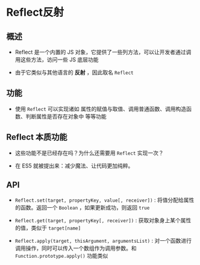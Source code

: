 # Reflect反射

## 概述

*   Reflect 是一个内置的 JS 对象，它提供了一些列方法，可以让开发者通过调用这些方法，访问一些 JS 底层功能

*   由于它类似与其他语言的 **反射** ，因此取名 `Reflect`

## 功能

*   使用 `Reflect` 可以实现诸如 属性的赋值与取值、调用普通函数、调用构造函数、判断属性是否存在对象中 等等功能

## Reflect 本质功能

*   这些功能不是已经存在吗？为什么还需要用 `Reflect` 实现一次？

*   在 ES5 就被提出来：减少魔法、让代码更加纯粹。

## API

*   `Reflect.set(target, propertyKey, value[, receiver])` : 将值分配给属性的函数。返回一个 `Boolean` ，如果更新成功，则返回 `true`

*   `Reflect.get(target, propertyKey[, receiver])` : 获取对象身上某个属性的值，类似于 `target[name]`

*   `Reflect.apply(target, thisArgument, argumentsList)` : 对一个函数进行调用操作，同时可以传入一个数组作为调用参数。和 `Function.prototype.apply()` 功能类似
